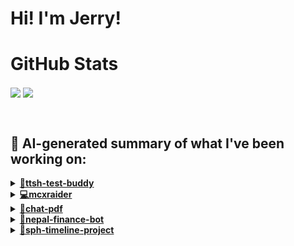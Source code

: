 

# Hi! I'm Jerry!

# GitHub Stats
<p>
  <img align="center" src="https://github-readme-stats.vercel.app/api?username=mcxraider&count_private=true&show_icons=true&theme=github_dark&bg_color=00000099&rank_icon=percentile" />
  <img align="center" src="https://github-readme-stats.vercel.app/api/top-langs/?username=mcxraider&theme=github_dark&bg_color=00000099&exclude_repo=mcxraider.github.io&langs_count=8&size_weight=0.3&count_weight=0.7&hide=css,html&layout=compact" />
</p>
<br>

## 🔨 AI-generated summary of what I've been working on:

  <details>
  <summary><strong><a href="https://github.com/mcxraider/ttsh-test-buddy">🔬ttsh-test-buddy</a></strong></summary>
  <br/>
  > This repository contains a speech-to-speech model designed specifically for Tacotron Text-to-Speech synthesis training. <br/>
  ------------------------------------------------------------------------------------------------------------------------------ <br/>
  > The repository 'ttsh-test-buddy' underwent various enhancements, including fine-tuning evaluation, dataset additions, and model evaluation by merging multiple pull requests. Refactoring and script refinements were conducted for further prompting dataset generation.
  </details>
  
  <details>
  <summary><strong><a href="https://github.com/mcxraider/mcxraider">💻mcxraider</a></strong></summary>
  <br/>
  > This repository contains automated readme generation for GitHub profiles using GPT technology. Create professional summaries effortlessly with a touch of personalization. <br/>
  ------------------------------------------------------------------------------------------------------------------------------ <br/>
  > The "mcxraider" repository underwent multiple README updates, workflow adjustments, markdown refinements, and code edits.
  </details>
  
  <details>
  <summary><strong><a href="https://github.com/mcxraider/chat-pdf">💬chat-pdf</a></strong></summary>
  <br/>
  > This repository contains advanced techniques for retrieving and generating content from PDF files, enhancing the capabilities of information extraction and document processing. <br/>
  ------------------------------------------------------------------------------------------------------------------------------ <br/>
  > The repository "chat-pdf" received updates on the website frontend, homepage components, query rewriter, memory fix, and linting enhancements.
  </details>
  
  <details>
  <summary><strong><a href="https://github.com/mcxraider/nepal-finance-bot">💼nepal-finance-bot</a></strong></summary>
  <br/>
  > This repository contains code for a finance bot specifically designed for Nepal. <br/>
  ------------------------------------------------------------------------------------------------------------------------------ <br/>
  > Multiple updates in the 'nepal-finance-bot' repository including black linting, fixing bot API key loading, adding features for payment submission, enhancing error handling, and updating various configuration files and the readme.
  </details>
  
  <details>
  <summary><strong><a href="https://github.com/mcxraider/sph-timeline-project">📆sph-timeline-project</a></strong></summary>
  <br/>
  > This repository contains a timeline project. <br/>
  ------------------------------------------------------------------------------------------------------------------------------ <br/>
  > The git commits include updates to MongoDB configuration, refactoring of notebooks, converting scripts to Python, adjusting database fetch names, and adding hierarchical and Google NLP functionalities.
  </details>
  
<br>

